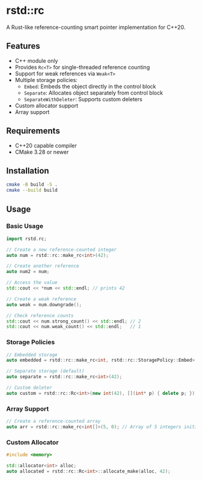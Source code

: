 # rstd::rc

A Rust-like reference-counting smart pointer implementation for C++20.

## Features

- C++ module only
- Provides `Rc<T>` for single-threaded reference counting
- Support for weak references via `Weak<T>`
- Multiple storage policies:
  - `Embed`: Embeds the object directly in the control block
  - `Separate`: Allocates object separately from control block
  - `SeparateWithDeleter`: Supports custom deleters
- Custom allocator support
- Array support

## Requirements

- C++20 capable compiler
- CMake 3.28 or newer

## Installation

```bash
cmake -B build -S .
cmake --build build
```

## Usage

### Basic Usage

```cpp
import rstd.rc;

// Create a new reference-counted integer
auto num = rstd::rc::make_rc<int>(42);

// Create another reference
auto num2 = num;

// Access the value
std::cout << *num << std::endl; // prints 42

// Create a weak reference
auto weak = num.downgrade();

// Check reference counts
std::cout << num.strong_count() << std::endl; // 2
std::cout << num.weak_count() << std::endl;   // 1
```

### Storage Policies

```cpp
// Embedded storage
auto embedded = rstd::rc::make_rc<int, rstd::rc::StoragePolicy::Embed>(42);

// Separate storage (default)
auto separate = rstd::rc::make_rc<int>(42);

// Custom deleter
auto custom = rstd::rc::Rc<int>(new int(42), [](int* p) { delete p; });
```

### Array Support

```cpp
// Create a reference-counted array
auto arr = rstd::rc::make_rc<int[]>(5, 0); // Array of 5 integers initialized to 0
```

### Custom Allocator

```cpp
#include <memory>

std::allocator<int> alloc;
auto allocated = rstd::rc::Rc<int>::allocate_make(alloc, 42);
```